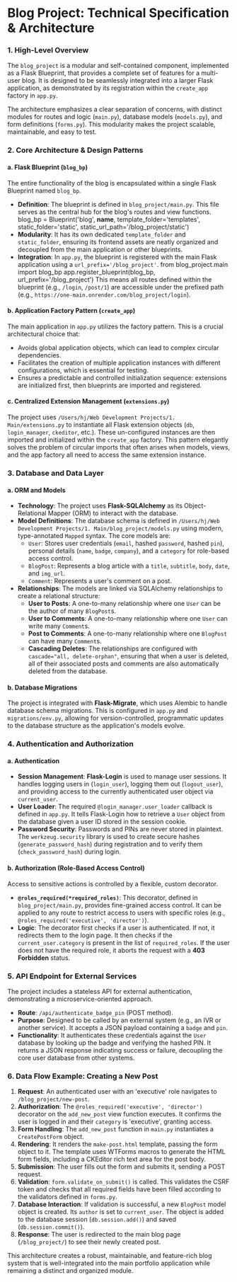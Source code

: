 # Blog Project: Technical Specification & Architecture

### 1. High-Level Overview

The `blog_project` is a modular and self-contained component, implemented as a Flask Blueprint, that provides a complete set of features for a multi-user blog. It is designed to be seamlessly integrated into a larger Flask application, as demonstrated by its registration within the `create_app` factory in `app.py`.

The architecture emphasizes a clear separation of concerns, with distinct modules for routes and logic (`main.py`), database models (`models.py`), and form definitions (`forms.py`). This modularity makes the project scalable, maintainable, and easy to test.

### 2. Core Architecture & Design Patterns

#### a. Flask Blueprint (`blog_bp`)
The entire functionality of the blog is encapsulated within a single Flask Blueprint named `blog_bp`.

*   **Definition**: The blueprint is defined in `blog_project/main.py`. This file serves as the central hub for the blog's routes and view functions.
blog_bp = Blueprint('blog', __name__, 
                    template_folder='templates',
                    static_folder='static',
                    static_url_path='/blog_project/static')
*   **Modularity**: It has its own dedicated `template_folder` and `static_folder`, ensuring its frontend assets are neatly organized and decoupled from the main application or other blueprints.
*   **Integration**: In `app.py`, the blueprint is registered with the main Flask application using a `url_prefix='/blog_project'`. 
from blog_project.main import blog_bp
app.register_blueprint(blog_bp, url_prefix='/blog_project')
This means all routes defined within the blueprint (e.g., `/login`, `/post/1`) are accessible under the prefixed path (e.g., `https://one-main.onrender.com/blog_project/login`).

#### b. Application Factory Pattern (`create_app`)
The main application in `app.py` utilizes the factory pattern. This is a crucial architectural choice that:
*   Avoids global application objects, which can lead to complex circular dependencies.
*   Facilitates the creation of multiple application instances with different configurations, which is essential for testing.
*   Ensures a predictable and controlled initialization sequence: extensions are initialized first, then blueprints are imported and registered.

#### c. Centralized Extension Management (`extensions.py`)
The project uses `/Users/hj/Web Development Projects/1. Main/extensions.py` to instantiate all Flask extension objects (`db`, `login_manager`, `ckeditor`, etc.). These un-configured instances are then imported and initialized within the `create_app` factory. This pattern elegantly solves the problem of circular imports that often arises when models, views, and the app factory all need to access the same extension instance.

### 3. Database and Data Layer

#### a. ORM and Models
*   **Technology**: The project uses **Flask-SQLAlchemy** as its Object-Relational Mapper (ORM) to interact with the database.
*   **Model Definitions**: The database schema is defined in `/Users/hj/Web Development Projects/1. Main/blog_project/models.py` using modern, type-annotated `Mapped` syntax. The core models are:
    *   `User`: Stores user credentials (`email`, hashed `password`, hashed `pin`), personal details (`name`, `badge`, `company`), and a `category` for role-based access control.
    *   `BlogPost`: Represents a blog article with a `title`, `subtitle`, `body`, `date`, and `img_url`.
    *   `Comment`: Represents a user's comment on a post.
*   **Relationships**: The models are linked via SQLAlchemy relationships to create a relational structure:
    *   **User to Posts**: A one-to-many relationship where one `User` can be the author of many `BlogPost`s.
    *   **User to Comments**: A one-to-many relationship where one `User` can write many `Comment`s.
    *   **Post to Comments**: A one-to-many relationship where one `BlogPost` can have many `Comment`s.
    *   **Cascading Deletes**: The relationships are configured with `cascade="all, delete-orphan"`, ensuring that when a user is deleted, all of their associated posts and comments are also automatically deleted from the database.

#### b. Database Migrations
The project is integrated with **Flask-Migrate**, which uses Alembic to handle database schema migrations. This is configured in `app.py` and `migrations/env.py`, allowing for version-controlled, programmatic updates to the database structure as the application's models evolve.

### 4. Authentication and Authorization

#### a. Authentication
*   **Session Management**: **Flask-Login** is used to manage user sessions. It handles logging users in (`login_user`), logging them out (`logout_user`), and providing access to the currently authenticated user object via `current_user`.
*   **User Loader**: The required `@login_manager.user_loader` callback is defined in `app.py`. It tells Flask-Login how to retrieve a `User` object from the database given a user ID stored in the session cookie.
*   **Password Security**: Passwords and PINs are never stored in plaintext. The `werkzeug.security` library is used to create secure hashes (`generate_password_hash`) during registration and to verify them (`check_password_hash`) during login.

#### b. Authorization (Role-Based Access Control)
Access to sensitive actions is controlled by a flexible, custom decorator.
*   **`@roles_required(*required_roles)`**: This decorator, defined in `blog_project/main.py`, provides fine-grained access control. It can be applied to any route to restrict access to users with specific roles (e.g., `@roles_required('executive', 'director')`).
*   **Logic**: The decorator first checks if a user is authenticated. If not, it redirects them to the login page. It then checks if the `current_user.category` is present in the list of `required_roles`. If the user does not have the required role, it aborts the request with a **403 Forbidden** status.

### 5. API Endpoint for External Services

The project includes a stateless API for external authentication, demonstrating a microservice-oriented approach.
*   **Route**: `/api/authenticate_badge_pin` (POST method).
*   **Purpose**: Designed to be called by an external system (e.g., an IVR or another service). It accepts a JSON payload containing a `badge` and `pin`.
*   **Functionality**: It authenticates these credentials against the `User` database by looking up the badge and verifying the hashed PIN. It returns a JSON response indicating success or failure, decoupling the core user database from other systems.

### 6. Data Flow Example: Creating a New Post

1.  **Request**: An authenticated user with an 'executive' role navigates to `/blog_project/new-post`.
2.  **Authorization**: The `@roles_required('executive', 'director')` decorator on the `add_new_post` view function executes. It confirms the user is logged in and their `category` is 'executive', granting access.
3.  **Form Handling**: The `add_new_post` function in `main.py` instantiates a `CreatePostForm` object.
4.  **Rendering**: It renders the `make-post.html` template, passing the form object to it. The template uses WTForms macros to generate the HTML form fields, including a CKEditor rich text area for the post body.
5.  **Submission**: The user fills out the form and submits it, sending a POST request.
6.  **Validation**: `form.validate_on_submit()` is called. This validates the CSRF token and checks that all required fields have been filled according to the validators defined in `forms.py`.
7.  **Database Interaction**: If validation is successful, a new `BlogPost` model object is created. Its `author` is set to `current_user`. The object is added to the database session (`db.session.add()`) and saved (`db.session.commit()`).
8.  **Response**: The user is redirected to the main blog page (`/blog_project/`) to see their newly created post.

This architecture creates a robust, maintainable, and feature-rich blog system that is well-integrated into the main portfolio application while remaining a distinct and organized module. 